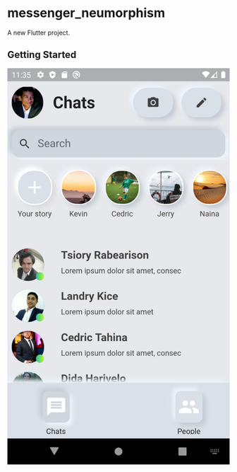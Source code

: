 # messenger_neumorphism

A new Flutter project.

## Getting Started
![Image description](https://github.com/babakoto/messenger_Neumorphism/blob/master/projet.png)